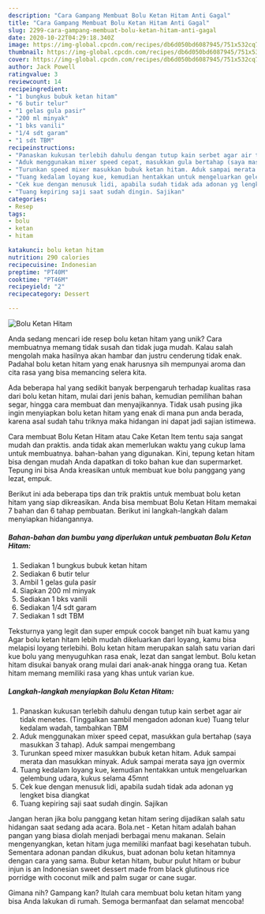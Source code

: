 ```yaml
---
description: "Cara Gampang Membuat Bolu Ketan Hitam Anti Gagal"
title: "Cara Gampang Membuat Bolu Ketan Hitam Anti Gagal"
slug: 2299-cara-gampang-membuat-bolu-ketan-hitam-anti-gagal
date: 2020-10-22T04:29:18.340Z
image: https://img-global.cpcdn.com/recipes/db6d050bd6087945/751x532cq70/bolu-ketan-hitam-foto-resep-utama.jpg
thumbnail: https://img-global.cpcdn.com/recipes/db6d050bd6087945/751x532cq70/bolu-ketan-hitam-foto-resep-utama.jpg
cover: https://img-global.cpcdn.com/recipes/db6d050bd6087945/751x532cq70/bolu-ketan-hitam-foto-resep-utama.jpg
author: Jack Powell
ratingvalue: 3
reviewcount: 14
recipeingredient:
- "1 bungkus bubuk ketan hitam"
- "6 butir telur"
- "1 gelas gula pasir"
- "200 ml minyak"
- "1 bks vanili"
- "1/4 sdt garam"
- "1 sdt TBM"
recipeinstructions:
- "Panaskan kukusan terlebih dahulu dengan tutup kain serbet agar air tidak menetes. (Tinggalkan sambil mengadon adonan kue) Tuang telur kedalam wadah, tambahkan TBM"
- "Aduk menggunakan mixer speed cepat, masukkan gula bertahap (saya masukkan 3 tahap). Aduk sampai mengembang"
- "Turunkan speed mixer masukkan bubuk ketan hitam. Aduk sampai merata dan masukkan minyak. Aduk sampai merata saya jgn overmix"
- "Tuang kedalam loyang kue, kemudian hentakkan untuk mengeluarkan gelembung udara, kukus selama 45mnt"
- "Cek kue dengan menusuk lidi, apabila sudah tidak ada adonan yg lengket bisa diangkat"
- "Tuang kepiring saji saat sudah dingin. Sajikan"
categories:
- Resep
tags:
- bolu
- ketan
- hitam

katakunci: bolu ketan hitam 
nutrition: 290 calories
recipecuisine: Indonesian
preptime: "PT40M"
cooktime: "PT46M"
recipeyield: "2"
recipecategory: Dessert

---
```



![Bolu Ketan Hitam](https://img-global.cpcdn.com/recipes/db6d050bd6087945/751x532cq70/bolu-ketan-hitam-foto-resep-utama.jpg)

Anda sedang mencari ide resep bolu ketan hitam yang unik? Cara membuatnya memang tidak susah dan tidak juga mudah. Kalau salah mengolah maka hasilnya akan hambar dan justru cenderung tidak enak. Padahal bolu ketan hitam yang enak harusnya sih mempunyai aroma dan cita rasa yang bisa memancing selera kita.

Ada beberapa hal yang sedikit banyak berpengaruh terhadap kualitas rasa dari bolu ketan hitam, mulai dari jenis bahan, kemudian pemilihan bahan segar, hingga cara membuat dan menyajikannya. Tidak usah pusing jika ingin menyiapkan bolu ketan hitam yang enak di mana pun anda berada, karena asal sudah tahu triknya maka hidangan ini dapat jadi sajian istimewa.

Cara membuat Bolu Ketan Hitam atau Cake Ketan Item tentu saja sangat mudah dan praktis. anda tidak akan memerlukan waktu yang cukup lama untuk membuatnya. bahan-bahan yang digunakan. Kini, tepung ketan hitam bisa dengan mudah Anda dapatkan di toko bahan kue dan supermarket. Tepung ini bisa Anda kreasikan untuk membuat kue bolu panggang yang lezat, empuk.


Berikut ini ada beberapa tips dan trik praktis untuk membuat bolu ketan hitam yang siap dikreasikan. Anda bisa membuat Bolu Ketan Hitam memakai 7 bahan dan 6 tahap pembuatan. Berikut ini langkah-langkah dalam menyiapkan hidangannya.

<!--inarticleads1-->

##### Bahan-bahan dan bumbu yang diperlukan untuk pembuatan Bolu Ketan Hitam:

1. Sediakan 1 bungkus bubuk ketan hitam
1. Sediakan 6 butir telur
1. Ambil 1 gelas gula pasir
1. Siapkan 200 ml minyak
1. Sediakan 1 bks vanili
1. Sediakan 1/4 sdt garam
1. Sediakan 1 sdt TBM


Teksturnya yang legit dan super empuk cocok banget nih buat kamu yang Agar bolu ketan hitam lebih mudah dikeluarkan dari loyang, kamu bisa melapisi loyang terlebihi. Bolu ketan hitam merupakan salah satu varian dari kue bolu yang menyuguhkan rasa enak, lezat dan sangat lembut. Bolu ketan hitam disukai banyak orang mulai dari anak-anak hingga orang tua. Ketan hitam memang memiliki rasa yang khas untuk varian kue. 

<!--inarticleads2-->

##### Langkah-langkah menyiapkan Bolu Ketan Hitam:

1. Panaskan kukusan terlebih dahulu dengan tutup kain serbet agar air tidak menetes. (Tinggalkan sambil mengadon adonan kue) Tuang telur kedalam wadah, tambahkan TBM
1. Aduk menggunakan mixer speed cepat, masukkan gula bertahap (saya masukkan 3 tahap). Aduk sampai mengembang
1. Turunkan speed mixer masukkan bubuk ketan hitam. Aduk sampai merata dan masukkan minyak. Aduk sampai merata saya jgn overmix
1. Tuang kedalam loyang kue, kemudian hentakkan untuk mengeluarkan gelembung udara, kukus selama 45mnt
1. Cek kue dengan menusuk lidi, apabila sudah tidak ada adonan yg lengket bisa diangkat
1. Tuang kepiring saji saat sudah dingin. Sajikan


Jangan heran jika bolu panggang ketan hitam sering dijadikan salah satu hidangan saat sedang ada acara. Bola.net - Ketan hitam adalah bahan pangan yang biasa diolah menjadi berbagai menu makanan. Selain mengenyangkan, ketan hitam juga memiliki manfaat bagi kesehatan tubuh. Sementara adonan pandan dikukus, buat adonan bolu ketan hitamnya dengan cara yang sama. Bubur ketan hitam, bubur pulut hitam or bubur injun is an Indonesian sweet dessert made from black glutinous rice porridge with coconut milk and palm sugar or cane sugar. 

Gimana nih? Gampang kan? Itulah cara membuat bolu ketan hitam yang bisa Anda lakukan di rumah. Semoga bermanfaat dan selamat mencoba!

